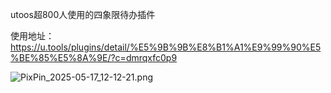 utoos超800人使用的四象限待办插件

使用地址：
https://u.tools/plugins/detail/%E5%9B%9B%E8%B1%A1%E9%99%90%E5%BE%85%E5%8A%9E/?c=dmrqxfc0p9

![PixPin_2025-05-17_12-12-21.png](https://obsidian-oss-openx.oss-cn-guangzhou.aliyuncs.com/img/202505171212086.png)
